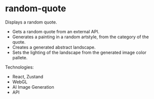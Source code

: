 # random-quote

Displays a random quote.
- Gets a random quote from an external API.
- Generates a painting in a random artstyle, from the category of the quote.
- Creates a generated abstract landscape.
- Sets the lighting of the landscape from the generated image color pallete.

Technologies:
- React, Zustand
- WebGL
- AI Image Generation
- API
